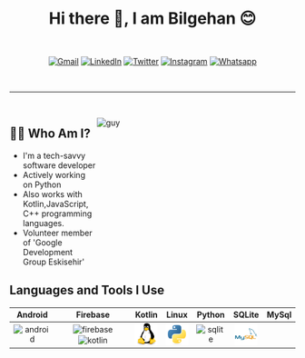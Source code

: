 <h1 align="center">Hi there 👋, I am Bilgehan 😊</h1>

<br/>

<p align="center">
	<a href="mailto:kalaybilgehan60@gmail.com"><img src="https://img.icons8.com/bubbles/75/000000/gmail.png" alt="Gmail"/></a>
	<a href="https://www.linkedin.com/in/bilgehankalay/"><img src="https://img.icons8.com/bubbles/75/000000/linkedin.png" alt="LinkedIn"/></a>
	<a href="https://twitter.com/Afkborn26"><img src="https://img.icons8.com/bubbles/75/000000/twitter-circled.png" alt="Twitter"/></a>
	<a href="https://www.instagram.com/afkborn/"><img src="https://img.icons8.com/bubbles/75/000000/instagram-new--v2.png" alt="Instagram"/></a>
	<a href="https://wa.me/+905061529740"><img src="https://img.icons8.com/bubbles/75/000000/whatsapp.png" alt="Whatsapp"/></a>
</p>

<br/>

---

<br/>

<img align="right" height="250" alt="guy" width="350" src="https://media.giphy.com/media/bGgsc5mWoryfgKBx1u/giphy.gif" /> </a>

<h2 align="left">👨‍💻 Who Am I?</h2>
<ul>
  <li>I'm a tech-savvy software developer</li>
  <li>Actively working on Python</li>
  <li>Also works with Kotlin,JavaScript, C++ programming languages.</li>
  <li>Volunteer member of 'Google Development Group Eskisehir'</li>
</ul>

<h2 align="left">Languages and Tools I Use</h2>

| Android | Firebase | Kotlin | Linux | Python | SQLite | MySql |
| :-: | :-: | :-: | :-: | :-: | :-: | :-: |
|<img align="center" src="https://developer.android.com/images/logos/android.svg" alt="android" width="40" height="40"/>|<img align="center" src="https://www.vectorlogo.zone/logos/firebase/firebase-icon.svg" alt="firebase" width="40" height="40"/><img align="center" src="https://www.vectorlogo.zone/logos/kotlinlang/kotlinlang-icon.svg" alt="kotlin" width="40" height="40"/>|<img align="center" src="https://raw.githubusercontent.com/devicons/devicon/master/icons/linux/linux-original.svg" alt="linux" width="40" height="40"/>|<img align="center" src="https://raw.githubusercontent.com/devicons/devicon/master/icons/python/python-original.svg" alt="python" width="40" height="40"/>|<img align="center" src="https://www.vectorlogo.zone/logos/sqlite/sqlite-icon.svg" alt="sqlite" width="40" height="40"/>|<img align="center" src="https://raw.githubusercontent.com/devicons/devicon/master/icons/mysql/mysql-original-wordmark.svg" alt="mysql" width="40" height="40"/>|

